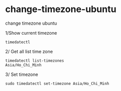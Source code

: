 # change-timezone-ubuntu
change timezone ubuntu

1/Show current timezone
```
timedatectl
```

2/ Get all list time zone
```
timedatectl list-timezones
Asia/Ho_Chi_Minh
```

3/ Set timezone
```
sudo timedatectl set-timezone Asia/Ho_Chi_Minh
```
